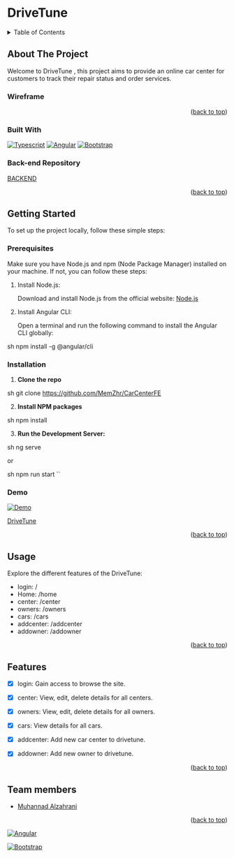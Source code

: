

# DriveTune

<a name="readme-top"></a>
<!-- TABLE OF CONTENTS -->
<details>
  <summary>Table of Contents</summary>
  <ol>
    <li>
      <a href="#about-the-project">About The Project</a>
      <ul>
        <li><a href="#built-with">Wireframe</a></li>
        <li><a href="#built-with">Built With</a></li>
        <li><a href="#back-end-repository">Back-end Repository</a></li>
      </ul>
    </li>
    <li>
      <a href="#getting-started">Getting Started</a>
      <ul>
        <li><a href="#prerequisites">Prerequisites</a></li>
        <li><a href="#installation">Installation</a></li>
        <li><a href="#Demo">Demo</a></li>
      </ul>
    </li>
    <li><a href="#usage">Usage</a></li>
    <li><a href="#features">Features</a></li>
    <li><a href="#team-members">Team members</a></li>
 
  </ol>
</details>


## About The Project

Welcome to DriveTune , this project aims to provide an online car center for customers to track their repair status and order services.
### Wireframe



<p align="right">(<a href="#readme-top">back to top</a>)</p>

### Built With

[![Typescript](https://img.shields.io/badge/Typescript-3178C6?style=for-the-badge&logo=typescript&logoColor=white)](https://www.typescriptlang.org/)
[![Angular](https://img.shields.io/badge/Angular-DD0031?style=for-the-badge&logo=angular&logoColor=white)](https://angular.io/)
[![Bootstrap](https://img.shields.io/badge/Bootstrap-7952B3?style=for-the-badge&logo=bootstrap&logoColor=white)](https://getbootstrap.com/)


### Back-end Repository
[BACKEND](https://github.com/MemZhr/CarCenterBE)

<p align="right">(<a href="#readme-top">back to top</a>)</p>

## Getting Started

To set up the project locally, follow these simple steps:

### Prerequisites

Make sure you have Node.js and npm (Node Package Manager) installed on your machine. If not, you can follow these steps:

1. Install Node.js:

   Download and install Node.js from the official website: [Node.js](https://nodejs.org/)

2. Install Angular CLI:

   Open a terminal and run the following command to install the Angular CLI globally:

   
sh
   npm install -g @angular/cli

### Installation

1. **Clone the repo**
   
sh
   git clone https://github.com/MemZhr/CarCenterFE
   
2. **Install NPM packages**
   
sh
   npm install
   
3. **Run the Development Server:**
   
sh
   ng serve
   
   or
   
sh
   npm run start
   ``


   ### Demo

[![Demo](https://img.youtube.com/vi/5OxGuZE8B58/0.jpg)](https://www.youtube.com/watch?v=5OxGuZE8B58)



   [DriveTune](https://drivetune.netlify.app/)


   


   

<p align="right">(<a href="#readme-top">back to top</a>)</p>

## Usage

Explore the different features of the DriveTune:

* login: /
* Home: /home
* center: /center
* owners: /owners
* cars: /cars
* addcenter: /addcenter
* addowner: /addowner


<p align="right">(<a href="#readme-top">back to top</a>)</p>

## Features
- [x] login: Gain access to browse the site.

- [x] center: View, edit, delete details for all centers.
    
- [x] owners: View, edit, delete details for all owners.

- [x] cars: View details for all cars.
    
- [x] addcenter: Add new car center to drivetune.

- [x] addowner: Add new owner to drivetune.




<p align="right">(<a href="#readme-top">back to top</a>)</p>

## Team members

- [Muhannad Alzahrani](https://github.com/MemZhr)

<p align="right">(<a href="#readme-top">back to top</a>)</p>

[![Angular](https://img.shields.io/badge/Angular-DD0031?style=for-the-badge&logo=angular&logoColor=white)](https://angular.io/)



[![Bootstrap](https://img.shields.io/badge/Bootstrap-7952B3?style=for-the-badge&logo=bootstrap&logoColor=white)](https://getbootstrap.com/)

